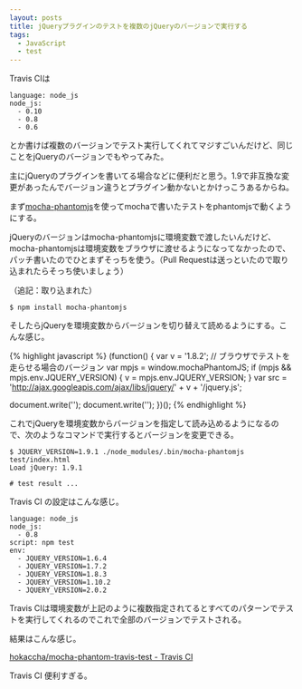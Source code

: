 ```yaml
---
layout: posts
title: jQueryプラグインのテストを複数のjQueryのバージョンで実行する
tags:
  - JavaScript
  - test
---
```


Travis CIは

    language: node_js
    node_js:
      - 0.10
      - 0.8
      - 0.6

とか書けば複数のバージョンでテスト実行してくれてマジすごいんだけど、同じことをjQueryのバージョンでもやってみた。

主にjQueryのプラグインを書いてる場合などに便利だと思う。1.9で非互換な変更があったんでバージョン違うとプラグイン動かないとかけっこうあるからね。

まず[mocha-phantomjs](https://github.com/metaskills/mocha-phantomjs)を使ってmochaで書いたテストをphantomjsで動くようにする。

jQueryのバージョンはmocha-phantomjsに環境変数で渡したいんだけど、mocha-phantomjsは環境変数をブラウザに渡せるようになってなかったので、パッチ書いたのでひとまずそっちを使う。（Pull Requestは送っといたので取り込まれたらそっち使いましょう）

（追記：取り込まれた）

    $ npm install mocha-phantomjs

そしたらjQueryを環境変数からバージョンを切り替えて読めるようにする。こんな感じ。

{% highlight javascript %}
(function() {
  var v = '1.8.2'; // ブラウザでテストを走らせる場合のバージョン
  var mpjs = window.mochaPhantomJS;
  if (mpjs && mpjs.env.JQUERY_VERSION) {
     v = mpjs.env.JQUERY_VERSION;
  }
  var src = 'http://ajax.googleapis.com/ajax/libs/jquery/' + v + '/jquery.js';

  document.write('<script src="' + src + '"></script>');
  document.write('<script>console.log("Load jQuery: " + $.fn.jquery)</script>');
})();
{% endhighlight %}

これでjQueryを環境変数からバージョンを指定して読み込めるようになるので、次のようなコマンドで実行するとバージョンを変更できる。

    $ JQUERY_VERSION=1.9.1 ./node_modules/.bin/mocha-phantomjs test/index.html
    Load jQuery: 1.9.1

    # test result ...

Travis CI の設定はこんな感じ。

    language: node_js
    node_js:
      - 0.8
    script: npm test
    env:
      - JQUERY_VERSION=1.6.4
      - JQUERY_VERSION=1.7.2
      - JQUERY_VERSION=1.8.3
      - JQUERY_VERSION=1.10.2
      - JQUERY_VERSION=2.0.2

Travis CIは環境変数が上記のように複数指定されてるとすべてのパターンでテストを実行してくれるのでこれで全部のバージョンでテストされる。

結果はこんな感じ。

[hokaccha/mocha-phantom-travis-test - Travis CI](https://travis-ci.org/hokaccha/mocha-phantom-travis-test/builds/10399660)

Travis CI 便利すぎる。
